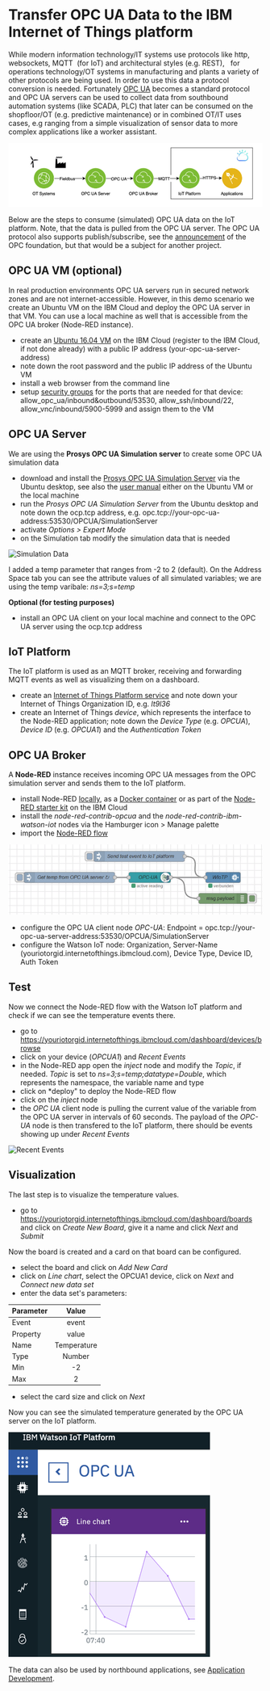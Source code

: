# Transfer OPC UA Data to the IBM Internet of Things platform
While modern information technology/IT systems use protocols like http, websockets, MQTT  (for IoT) and architectural styles (e.g. REST),   for operations technology/OT systems in manufacturing and plants a variety of other protocols are being used. In order to use this data a protocol conversion is needed. Fortunately [OPC UA](https://en.wikipedia.org/wiki/OPC_Unified_Architecture) becomes a standard protocol and OPC UA servers can be used to collect data from southbound automation systems (like SCADA, PLC) that later can be consumed on the shopfloor/OT (e.g. predictive maintenance) or in combined OT/IT uses cases, e.g ranging from a simple visualization of sensor data to more complex applications like a worker assistant.
  
![Data flow](OpcuaToIotp2.jpg)

Below are the steps to consume (simulated) OPC UA data on the IoT platform. Note, that the data is pulled from the OPC UA server. The OPC UA protocol also supports publish/subscribe, see the [announcement](https://opcfoundation.org/news/press-releases/opc-foundation-announces-opc-ua-pubsub-release-important-extension-opc-ua-communication-platform/) of the OPC foundation, but that would be a subject for another project. 

## OPC UA VM (optional) 
In real production environments OPC UA servers run in secured network zones and are not internet-accessible. However, in this demo scenario we create an Ubuntu VM on the IBM Cloud and deploy the OPC UA server in that VM. You can use a local machine as well that is accessible from the OPC UA broker (Node-RED instance).
* create an [Ubuntu 16.04 VM](https://cloud.ibm.com/classic/devices) on the IBM Cloud (register to the IBM Cloud, if not done already) with a public IP address (your-opc-ua-server-address)
* note down the root password and the public IP address of the Ubuntu VM
* install a web browser from the command line
* setup [security groups](https://cloud.ibm.com/classic/security/securitygroups) for the ports that are needed for that device: allow_opc_ua/inbound&outbound/53530, allow_ssh/inbound/22, allow_vnc/inbound/5900-5999 and assign them to the VM

## OPC UA Server 
We are using the **Prosys OPC UA Simulation server** to create some OPC UA simulation data
* download and install the [Prosys OPC UA Simulation Server](https://www.prosysopc.com/products/opc-ua-simulation-server/) via the Ubuntu desktop, see also the [user manual](https://downloads.prosysopc.com/opcua/apps/JavaServer/dist/4.0.2-108/Prosys_OPC_UA_Simulation_Server_UserManual.pdf) either on the Ubuntu VM or the local machine
* run the *Prosys OPC UA Simulation Server* from the Ubuntu desktop and note down the ocp.tcp address, e.g. opc.tcp://your-opc-ua-address:53530/OPCUA/SimulationServer
* activate *Options > Expert Mode*
* on the Simulation tab modify the simulation data that is needed

![Simulation Data](./prosys.jpg)

I added a temp parameter that ranges from -2 to 2 (default). On the Address Space tab you can see the attribute values of all simulated variables; we are using the temp varibale:  *ns=3;s=temp* 

**Optional (for testing purposes)** 
* install an OPC UA client on your local machine and connect to the OPC UA server using the ocp.tcp address

## IoT Platform
The IoT platform is used as an MQTT broker, receiving and forwarding MQTT events as well as visualizing them on a dashboard. 
* create an [Internet of Things Platform service](https://cloud.ibm.com/catalog/services/internet-of-things-platform) and note down your Internet of Things Organization ID, e.g. *lt9l36*
* create an Internet of Things *device*, which represents the interface to the Node-RED application; note down the *Device Type* (e.g. *OPCUA*), *Device ID* (e.g. *OPCUA1*) and the *Authentication Token*

## OPC UA Broker
A **Node-RED** instance receives incoming OPC UA messages from the OPC simulation server and sends them to the IoT platform. 
* install Node-RED [locally](https://nodered.org/docs/getting-started/local), as a [Docker container](https://nodered.org/docs/getting-started/docker) or as part of the [Node-RED starter kit](https://cloud.ibm.com/developer/appservice/starter-kits/59c9d5bd-4d31-3611-897a-f94eea80dc9f/nodered) on the IBM Cloud
* install the *node-red-contrib-opcua* and the *node-red-contrib-ibm-watson-iot* nodes via the Hamburger icon > Manage palette
* import the [Node-RED flow](./node-red-flow) 

![Node-RED Flow](noderedflow.jpg)
* configure the OPC UA client node *OPC-UA*: Endpoint = opc.tcp://your-opc-ua-server-address:53530/OPCUA/SimulationServer
* configure the Watson IoT node: Organization, Server-Name (youriotorgid.internetofthings.ibmcloud.com), Device Type, Device ID, Auth Token 

## Test
Now we connect the Node-RED flow with the Watson IoT platform and check if we can see the temperature events there.
* go to https://youriotorgid.internetofthings.ibmcloud.com/dashboard/devices/browse
* click on your device (*OPCUA1*) and *Recent Events*
* in the Node-RED app open the *inject* node and modify the *Topic*, if needed. *Topic* is set to *ns=3;s=temp;datatype=Double*, which represents the namespace, the variable name and type
* click on *deploy" to deploy the Node-RED flow
* click on the *inject* node
* the *OPC UA* client node is pulling the current value of the variable from the OPC UA server in intervals of 60 seconds.  The payload of the *OPC-UA* node is then transfered to the IoT platform, there should be events showing up under *Recent Events*

![Recent Events](recentevents.jpg)

## Visualization
The last step is to visualize the temperature values.
* go to https://youriotorgid.internetofthings.ibmcloud.com/dashboard/boards and click on *Create New Board*, give it a name and click *Next* and *Submit*

Now the board is created and a card on that board can be configured.
* select the board and click on *Add New Card* 
* click on *Line chart*, select the OPCUA1 device, click on *Next* and *Connect new data set*
* enter the data set's parameters:

| Parameter     | Value       | 
| ------------- |:-----------:| 
| Event         | event       | 
| Property      | value       | 
| Name          | Temperature | 
| Type          | Number      | 
| Min           | -2          | 
| Max           | 2           | 
 
* select the card size and click on *Next*

Now you can see the simulated temperature generated by the OPC UA server on the IoT platform.

![Card](card.jpg)

The data can also be used by northbound applications, see [Application Development](https://www.ibm.com/support/knowledgecenter/SSQP8H/iot/platform/applications/app_dev_index.html).
